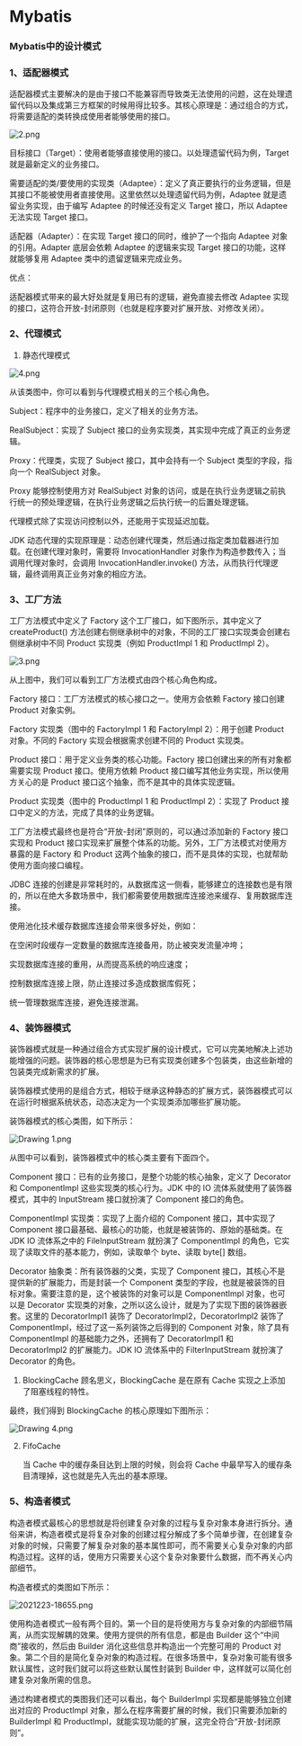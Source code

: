 # Mybatis 

### Mybatis中的设计模式

### 1、适配器模式

适配器模式主要解决的是由于接口不能兼容而导致类无法使用的问题，这在处理遗留代码以及集成第三方框架的时候用得比较多。其核心原理是：通过组合的方式，将需要适配的类转换成使用者能够使用的接口。

![2.png](https://s0.lgstatic.com/i/image6/M00/03/97/Cgp9HWAfYoOAKO6lAAEyIgsMVKA161.png)

目标接口（Target）：使用者能够直接使用的接口。以处理遗留代码为例，Target 就是最新定义的业务接口。

需要适配的类/要使用的实现类（Adaptee）：定义了真正要执行的业务逻辑，但是其接口不能被使用者直接使用。这里依然以处理遗留代码为例，Adaptee 就是遗留业务实现，由于编写 Adaptee 的时候还没有定义 Target 接口，所以 Adaptee 无法实现 Target 接口。

适配器（Adapter）：在实现 Target 接口的同时，维护了一个指向 Adaptee 对象的引用。Adapter 底层会依赖 Adaptee 的逻辑来实现 Target 接口的功能，这样就能够复用 Adaptee 类中的遗留逻辑来完成业务。

优点：

适配器模式带来的最大好处就是复用已有的逻辑，避免直接去修改 Adaptee 实现的接口，这符合开放-封闭原则（也就是程序要对扩展开放、对修改关闭）。

### 2、代理模式

1. 静态代理模式

![4.png](https://s0.lgstatic.com/i/image6/M00/03/97/Cgp9HWAfYrOAWv7JAAD2hkpzuWw664.png)

从该类图中，你可以看到与代理模式相关的三个核心角色。

Subject：程序中的业务接口，定义了相关的业务方法。

RealSubject：实现了 Subject 接口的业务实现类，其实现中完成了真正的业务逻辑。

Proxy：代理类，实现了 Subject 接口，其中会持有一个 Subject 类型的字段，指向一个 RealSubject 对象。



Proxy 能够控制使用方对 RealSubject 对象的访问，或是在执行业务逻辑之前执行统一的预处理逻辑，在执行业务逻辑之后执行统一的后置处理逻辑。

代理模式除了实现访问控制以外，还能用于实现延迟加载。



JDK 动态代理的实现原理是：动态创建代理类，然后通过指定类加载器进行加载。在创建代理对象时，需要将 InvocationHandler 对象作为构造参数传入；当调用代理对象时，会调用 InvocationHandler.invoke() 方法，从而执行代理逻辑，最终调用真正业务对象的相应方法。



### 3、工厂方法

工厂方法模式中定义了 Factory 这个工厂接口，如下图所示，其中定义了 createProduct() 方法创建右侧继承树中的对象，不同的工厂接口实现类会创建右侧继承树中不同 Product 实现类（例如 ProductImpl 1 和 ProductImpl 2）。

![3.png](https://s0.lgstatic.com/i/image6/M01/04/52/CioPOWApSqKAQyYyAAD_0kpOQec437.png)

从上图中，我们可以看到工厂方法模式由四个核心角色构成。

Factory 接口：工厂方法模式的核心接口之一。使用方会依赖 Factory 接口创建 Product 对象实例。

Factory 实现类（图中的 FactoryImpl 1 和 FactoryImpl 2）：用于创建 Product 对象。不同的 Factory 实现会根据需求创建不同的 Product 实现类。

Product 接口：用于定义业务类的核心功能。Factory 接口创建出来的所有对象都需要实现 Product 接口。使用方依赖 Product 接口编写其他业务实现，所以使用方关心的是 Product 接口这个抽象，而不是其中的具体实现逻辑。

Product 实现类（图中的 ProductImpl 1 和 ProductImpl 2）：实现了 Product 接口中定义的方法，完成了具体的业务逻辑。

工厂方法模式最终也是符合“开放-封闭”原则的，可以通过添加新的 Factory 接口实现和 Product 接口实现来扩展整个体系的功能。另外，工厂方法模式对使用方暴露的是 Factory 和 Product 这两个抽象的接口，而不是具体的实现，也就帮助使用方面向接口编程。





JDBC 连接的创建是非常耗时的，从数据库这一侧看，能够建立的连接数也是有限的，所以在绝大多数场景中，我们都需要使用数据库连接池来缓存、复用数据库连接。

使用池化技术缓存数据库连接会带来很多好处，例如：

在空闲时段缓存一定数量的数据库连接备用，防止被突发流量冲垮；

实现数据库连接的重用，从而提高系统的响应速度；

控制数据库连接上限，防止连接过多造成数据库假死；

统一管理数据库连接，避免连接泄漏。



### 4、装饰器模式

装饰器模式就是一种通过组合方式实现扩展的设计模式，它可以完美地解决上述功能增强的问题。装饰器的核心思想是为已有实现类创建多个包装类，由这些新增的包装类完成新需求的扩展。

装饰器模式使用的是组合方式，相较于继承这种静态的扩展方式，装饰器模式可以在运行时根据系统状态，动态决定为一个实现类添加哪些扩展功能。

装饰器模式的核心类图，如下所示：

![Drawing 1.png](https://s0.lgstatic.com/i/image6/M01/05/74/Cgp9HWAwwdGAWEZ4AAG1zgT1MQM431.png)

从图中可以看到，装饰器模式中的核心类主要有下面四个。

Component 接口：已有的业务接口，是整个功能的核心抽象，定义了 Decorator 和 ComponentImpl 这些实现类的核心行为。JDK 中的 IO 流体系就使用了装饰器模式，其中的 InputStream 接口就扮演了 Component 接口的角色。

ComponentImpl 实现类：实现了上面介绍的 Component 接口，其中实现了 Component 接口最基础、最核心的功能，也就是被装饰的、原始的基础类。在 JDK IO 流体系之中的 FileInputStream 就扮演了 ComponentImpl 的角色，它实现了读取文件的基本能力，例如，读取单个 byte、读取 byte[] 数组。

Decorator 抽象类：所有装饰器的父类，实现了 Component 接口，其核心不是提供新的扩展能力，而是封装一个 Component 类型的字段，也就是被装饰的目标对象。需要注意的是，这个被装饰的对象可以是 ComponentImpl 对象，也可以是 Decorator 实现类的对象，之所以这么设计，就是为了实现下图的装饰器嵌套。这里的 DecoratorImpl1 装饰了 DecoratorImpl2，DecoratorImpl2 装饰了 ComponentImpl，经过了这一系列装饰之后得到的 Component 对象，除了具有 ComponentImpl 的基础能力之外，还拥有了 DecoratorImpl1 和 DecoratorImpl2 的扩展能力。JDK IO 流体系中的 FilterInputStream 就扮演了 Decorator 的角色。



1. BlockingCache
顾名思义，BlockingCache 是在原有 Cache 实现之上添加了阻塞线程的特性。

最终，我们得到 BlockingCache 的核心原理如下图所示：

![Drawing 4.png](https://s0.lgstatic.com/i/image6/M00/05/72/CioPOWAwwimAGb51AAJd328lR7k035.png)

2. FifoCache

   当 Cache 中的缓存条目达到上限的时候，则会将 Cache 中最早写入的缓存条目清理掉，这也就是先入先出的基本原理。





### 5、构造者模式

构造者模式最核心的思想就是将创建复杂对象的过程与复杂对象本身进行拆分。通俗来讲，构造者模式是将复杂对象的创建过程分解成了多个简单步骤，在创建复杂对象的时候，只需要了解复杂对象的基本属性即可，而不需要关心复杂对象的内部构造过程。这样的话，使用方只需要关心这个复杂对象要什么数据，而不再关心内部细节。

构造者模式的类图如下所示：

![2021223-18655.png](https://s0.lgstatic.com/i/image6/M01/08/8C/Cgp9HWA01CyAP_FuAAGR6B2VRBg565.png)

使用构造者模式一般有两个目的。第一个目的是将使用方与复杂对象的内部细节隔离，从而实现解耦的效果。使用方提供的所有信息，都是由 Builder 这个“中间商”接收的，然后由 Builder 消化这些信息并构造出一个完整可用的 Product 对象。第二个目的是简化复杂对象的构造过程。在很多场景中，复杂对象可能有很多默认属性，这时我们就可以将这些默认属性封装到 Builder 中，这样就可以简化创建复杂对象所需的信息。

通过构建者模式的类图我们还可以看出，每个 BuilderImpl 实现都是能够独立创建出对应的 ProductImpl 对象，那么在程序需要扩展的时候，我们只需要添加新的 BuilderImpl 和 ProductImpl，就能实现功能的扩展，这完全符合“开放-封闭原则”。
